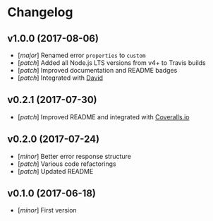 # Changelog

## v1.0.0 (2017-08-06)
- [*major*] Renamed error `properties` to `custom`
- [*patch*] Added all Node.js LTS versions from v4+ to Travis builds
- [*patch*] Improved documentation and README badges
- [*patch*] Integrated with [David](https://david-dm.org)

## v0.2.1 (2017-07-30)
- [*patch*] Improved README and integrated with [Coveralls.io](https://coveralls.io)

## v0.2.0 (2017-07-24)
- [*minor*] Better error response structure
- [*patch*] Various code refactorings
- [*patch*] Updated README

## v0.1.0 (2017-06-18)
- [*minor*] First version
